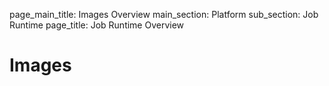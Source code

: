 page_main_title: Images Overview
main_section: Platform
sub_section: Job Runtime
page_title: Job Runtime Overview

# Images

